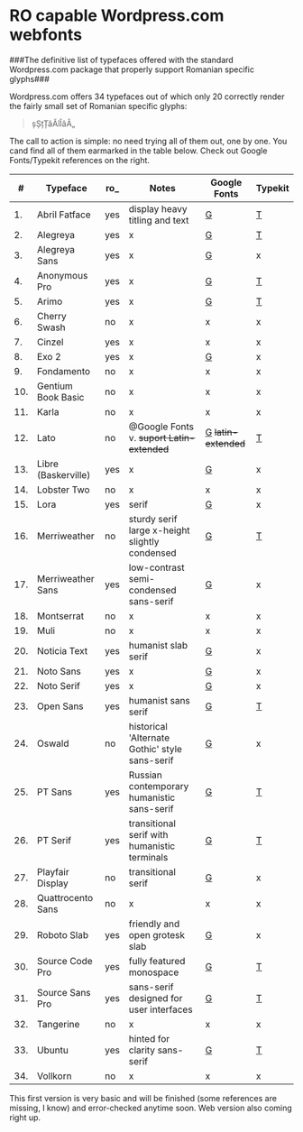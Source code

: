 RO capable Wordpress.com webfonts
=================================

###The definitive list of typefaces offered with the standard Wordpress.com package that properly support Romanian specific glyphs###

Wordpress.com offers 34 typefaces out of which only 20 correctly render the fairly small set of Romanian specific glyphs:

>șȘțȚăĂîÎâÂ„

The call to action is simple: no need trying all of them out, one by one. You cand find all of them earmarked in the table below. Check out Google Fonts/Typekit references on the right.


|# |Typeface                |ro_|               Notes                 |                       Google Fonts                        |                   Typekit                     |
|--|------------------------|---|-------------------------------------|-----------------------------------------------------------|-----------------------------------------------|
|1.|Abril Fatface           |yes|display heavy titling and text       |[G](https://www.google.com/fonts/specimen/Abril+Fatface)   |[T](https://typekit.com/fonts/abril-fatface)   |
|2.|Alegreya                |yes|x                                    |[G](https://www.google.com/fonts/specimen/Alegreya)        |[T](https://typekit.com/fonts/alegreya)        |
|3.|Alegreya Sans           |yes|x                                    |[G](https://www.google.com/fonts/specimen/Alegreya+Sans)   |x                                              |
|4.|Anonymous Pro           |yes|x                                    |[G](https://www.google.com/fonts/specimen/Anonymous+Pro)   |[T](https://typekit.com/fonts/anonymous-pro)   |
|5.|Arimo                   |yes|x                                    |[G](https://www.google.com/fonts/specimen/Arimo)           |[T](https://typekit.com/fonts/arimo)           |
|6.|Cherry Swash            |no |x                                    |x                                                          |x                                              |
|7.|Cinzel                  |yes|x                                    |x                                                          |x                                              |
|8.|Exo 2                   |yes|x                                    |[G](https://www.google.com/fonts/specimen/Exo+2)           |x                                              |
|9.|Fondamento              |no |x                                    |x                                                          |x                                              |
|10.|Gentium Book Basic     |no |x                                    |x                                                          |x                                              |
|11.|Karla                  |no |x                                    |x                                                          |x                                              |
|12.|Lato                   |no |@Google Fonts v. ~~suport Latin-extended~~|[G]() ~~latin-extended~~                              |[T](https://typekit.com/fonts/lato)            |
|13.|Libre (Baskerville)    |yes|x                                    |[G](https://www.google.com/fonts/specimen/Libre+Baskerville)|x                                             |
|14.|Lobster Two            |no |x                                    |x                                                          |x                                              |
|15.|Lora                   |yes|serif                                |[G](https://www.google.com/fonts/specimen/Lora)            |x                                              |
|16.|Merriweather           |no |sturdy serif large x-height slightly condensed|[G](https://www.google.com/fonts/specimen/Merriweather)|[T](https://typekit.com/fonts/merriweather)|
|17.|Merriweather Sans      |yes|low-contrast semi-condensed sans-serif|[G](https://www.google.com/fonts/specimen/Merriweather+Sans)|x                                            |
|18.|Montserrat             |no |x                                    |x                                                          |x                                              |
|19.|Muli                   |no |x                                    |x                                                          |x                                              |
|20.|Noticia Text           |yes|humanist slab serif                  |[G](https://www.google.com/fonts/specimen/Noticia+Text)    |x                                              |
|21.|Noto Sans              |yes|x                                    |[G](https://www.google.com/fonts/specimen/Noto+Sans)       |x                                              |
|22.|Noto Serif             |yes|x                                    |[G](https://www.google.com/fonts/specimen/Noto+Serif)      |x                                              |
|23.|Open Sans              |yes|humanist sans serif                  |[G](https://www.google.com/fonts/specimen/Open+Sans)       |[T](https://typekit.com/fonts/open-sans)       |
|24.|Oswald                 |no |historical 'Alternate Gothic' style sans-serif|[G](https://www.google.com/fonts/specimen/Oswald) |x                                              |
|25.|PT Sans                |yes|Russian contemporary humanistic sans-serif|[G](https://www.google.com/fonts/specimen/PT+Sans)    |[T](https://typekit.com/fonts/pt-sans)         |
|26.|PT Serif               |yes|transitional serif with humanistic terminals|[G](https://www.google.com/fonts/specimen/PT+Serif)|[T](https://typekit.com/fonts/pt-serif)         |
|27.|Playfair Display       |no |transitional serif                   |[G](https://www.google.com/fonts/specimen/Playfair+Display)|x                                              |
|28.|Quattrocento Sans      |no |x                                    |x                                                          |x                                              |
|29.|Roboto Slab            |yes|friendly and open grotesk slab       |[G](https://www.google.com/fonts/specimen/Roboto+Slab)     |x                                              |
|30.|Source Code Pro        |yes|fully featured monospace             |[G](https://www.google.com/fonts/specimen/Source+Code+Pro) |[T](https://typekit.com/fonts/source-code-pro) |
|31.|Source Sans Pro        |yes|sans-serif designed for user interfaces|[G](https://www.google.com/fonts/specimen/Source+Sans+Pro)|[T](https://typekit.com/fonts/source-sans-pro)|
|32.|Tangerine              |no |x                                    |x                                                          |x                                              |
|33.|Ubuntu                 |yes|hinted for clarity sans-serif        |[G](https://www.google.com/fonts/specimen/Ubuntu)          |[T](https://typekit.com/fonts/ubuntu)          |
|34.|Vollkorn               |no |x                                    |x                                                          |x                                              |

This first version is very basic and will be finished (some references are missing, I know) and error-checked anytime soon. Web version also coming right up.